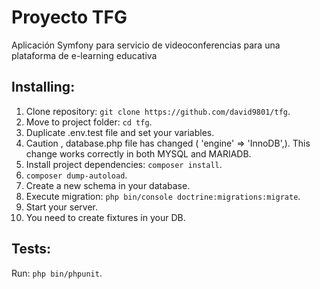 # Proyecto TFG
Aplicación Symfony para servicio de videoconferencias para una plataforma de e-learning educativa 

## Installing:

1. Clone repository: `git clone https://github.com/david9801/tfg`.
2. Move to project folder: `cd tfg`.
3. Duplicate .env.test file and set your variables.
4. Caution , database.php file has changed (  'engine' => 'InnoDB',). This change works correctly in both MYSQL and MARIADB.
5. Install project dependencies: `composer install`.
6. `composer dump-autoload`.
7. Create a new schema in your database.
8. Execute migration: `php bin/console doctrine:migrations:migrate`.
9. Start your server.
10. You need to create fixtures in your DB.

## Tests:
Run: `php bin/phpunit`.

